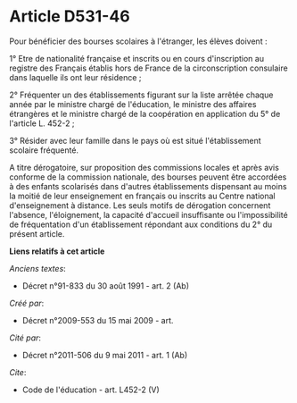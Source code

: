 # Article D531-46

Pour bénéficier des bourses scolaires à l'étranger, les élèves doivent : 

1° Etre de nationalité française et inscrits ou en cours d'inscription au registre des Français établis hors de France de la
circonscription consulaire dans laquelle ils ont leur résidence ; 

2° Fréquenter un des établissements figurant sur la liste arrêtée chaque année par le ministre chargé de l'éducation, le
ministre des affaires étrangères et le ministre chargé de la coopération en application du 5° de l'article L. 452-2 ; 

3° Résider avec leur famille dans le pays où est situé l'établissement scolaire fréquenté.

A titre dérogatoire, sur proposition des commissions locales et après avis conforme de la commission nationale, des bourses
peuvent être accordées à des enfants scolarisés dans d'autres établissements dispensant au moins la moitié de leur
enseignement en français ou inscrits au Centre national d'enseignement à distance. Les seuls motifs de dérogation concernent
l'absence, l'éloignement, la capacité d'accueil insuffisante ou l'impossibilité de fréquentation d'un établissement répondant
aux conditions du 2° du présent article.

**Liens relatifs à cet article**

_Anciens textes_:

  - Décret n°91-833 du 30 août 1991 - art. 2 (Ab)

_Créé par_:

  - Décret n°2009-553 du 15 mai 2009 - art.

_Cité par_:

  - Décret n°2011-506 du 9 mai 2011 - art. 1 (Ab)

_Cite_:

  - Code de l'éducation - art. L452-2 (V)
